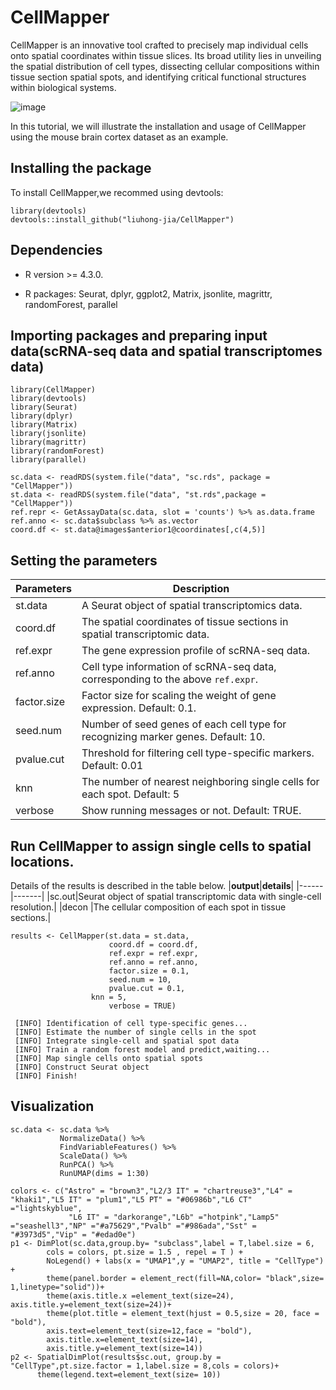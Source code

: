 # CellMapper 
CellMapper is an innovative tool crafted to precisely map individual cells onto spatial coordinates within tissue slices. Its broad utility lies in unveiling the spatial distribution of cell types, dissecting cellular compositions within tissue section spatial spots, and identifying critical functional structures within biological systems.

![image](https://github.com/liuhong-jia/CellMapper/blob/main/vignettes/workflow.png)

In this tutorial, we will illustrate the installation and usage of CellMapper using the mouse brain cortex dataset as an example.

## Installing the package
To install CellMapper,we recommed using devtools:

```
library(devtools)
devtools::install_github("liuhong-jia/CellMapper")  
```

## Dependencies
- R version >= 4.3.0.

- R packages: Seurat, dplyr, ggplot2, Matrix, jsonlite, magrittr, randomForest, parallel

## Importing packages and preparing input data(scRNA-seq data and spatial transcriptomes data)

```
library(CellMapper)
library(devtools)
library(Seurat)
library(dplyr)
library(Matrix)
library(jsonlite)
library(magrittr)
library(randomForest)
library(parallel)
```

```
sc.data <- readRDS(system.file("data", "sc.rds", package = "CellMapper"))
st.data <- readRDS(system.file("data", "st.rds",package = "CellMapper"))
ref.repr <- GetAssayData(sc.data, slot = 'counts') %>% as.data.frame
ref.anno <- sc.data$subclass %>% as.vector
coord.df <- st.data@images$anterior1@coordinates[,c(4,5)]
```

## Setting the parameters
|**Parameters**|**Description**                      |
|----------|-----------------------------------------|
|st.data   |A Seurat object of spatial transcriptomics data.|
|coord.df  |The spatial coordinates of tissue sections in spatial transcriptomic data.|
|ref.expr  | The gene expression profile of scRNA-seq data.|
|ref.anno  |Cell type information of scRNA-seq data, corresponding to the above `ref.expr`.|
|factor.size|Factor size for scaling the weight of gene expression. Default: 0.1.|
|seed.num|Number of seed genes of each cell type for recognizing marker genes. Default: 10.|
|pvalue.cut|Threshold for filtering cell type-specific markers. Default: 0.01|
|knn       |The number of nearest neighboring single cells for each spot. Default: 5|
|verbose   |Show running messages or not. Default: TRUE.|

## Run CellMapper  to assign single cells to spatial locations.
Details of the results is described in the table below.
|**output**|**details**|
|------|-------|
|sc.out|Seurat object of spatial transcriptomic data with single-cell resolution.|
|decon |The cellular composition of each spot in tissue sections.|

    results <- CellMapper(st.data = st.data,
                          coord.df = coord.df,
                          ref.expr = ref.expr,
                          ref.anno = ref.anno,
                          factor.size = 0.1,
                          seed.num = 10,
                          pvalue.cut = 0.1,
		              knn = 5,
                          verbose = TRUE)
   
     [INFO] Identification of cell type-specific genes...
     [INFO] Estimate the number of single cells in the spot
     [INFO] Integrate single-cell and spatial spot data
     [INFO] Train a random forest model and predict,waiting...
     [INFO] Map single cells onto spatial spots
     [INFO] Construct Seurat object
     [INFO] Finish!
  
## Visualization 
```
sc.data <- sc.data %>%
           NormalizeData() %>%
           FindVariableFeatures() %>%
           ScaleData() %>%
           RunPCA() %>%
           RunUMAP(dims = 1:30)
```

```
colors <- c("Astro" = "brown3","L2/3 IT" = "chartreuse3","L4" = "khaki1","L5 IT" = "plum1","L5 PT" = "#06986b","L6 CT" ="lightskyblue",
             "L6 IT" = "darkorange","L6b" ="hotpink","Lamp5" ="seashell3","NP" ="#a75629","Pvalb" ="#986ada","Sst" = "#3973d5","Vip" = "#edad0e")
p1 <- DimPlot(sc.data,group.by= "subclass",label = T,label.size = 6,
        cols = colors, pt.size = 1.5 , repel = T ) + 
        NoLegend() + labs(x = "UMAP1",y = "UMAP2", title = "CellType") +
        theme(panel.border = element_rect(fill=NA,color= "black",size= 1,linetype="solid"))+
        theme(axis.title.x =element_text(size=24), axis.title.y=element_text(size=24))+
        theme(plot.title = element_text(hjust = 0.5,size = 20, face = "bold"),
        axis.text=element_text(size=12,face = "bold"),
        axis.title.x=element_text(size=14),
        axis.title.y=element_text(size=14))
p2 <- SpatialDimPlot(results$sc.out, group.by = "CellType",pt.size.factor = 1,label.size = 8,cols = colors)+
      theme(legend.text=element_text(size= 10))
```
